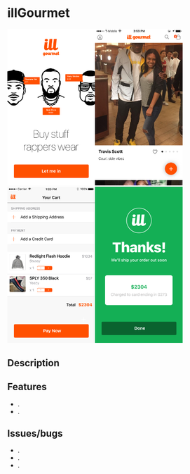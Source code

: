 # illGourmet
<img src="/images/launch_view.png" width="200"><img src="/images/looks_view.png" width="200"><img src="/images/cart_view.png" width="200"><img src="/images/confirmation_view.png" width="200">

Description
----------------


Features
----------------
+ .
+ .


Issues/bugs
----------------
+ .
+ .
+ .
